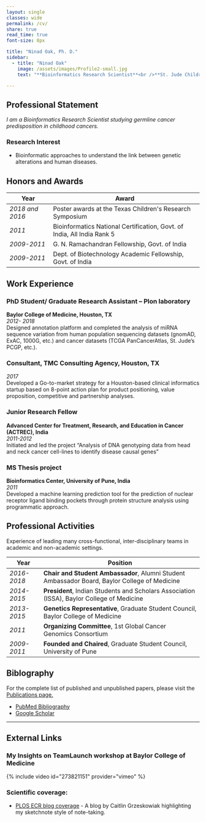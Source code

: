 ```yaml
---
layout: single
classes: wide
permalink: /cv/
share: true
read_time: true
font-size: 8px

title: "Ninad Oak, Ph. D."
sidebar:
  - title: "Ninad Oak"
    image: /assets/images/Profile2-small.jpg
    text: "**Bioinformatics Research Scientist**<br />**St. Jude Children's Research Hospital**<br />_2019-Present_<br /><br /><br />**EDUCATION**<br />**PhD (Plon Lab)**<br />**Baylor College of Medicine**<br />_2018_<br /><br />**M.Sc.**<br />**University of Pune**<br />_2011_<br /><br /> **Life Science Entrepreneurship Certification**<br />**Rice University**<br />_2017_<br /><br /><br />**EXPERIENCE**<br />**Consultant**<br />**TMC Consulting Agency**<br />_2017_<br /><br />**Junior Research Fellow**<br />**ACTREC, India**<br />_2011-2012_"

---
```

## Professional Statement
_I am a Bioinformatics Research Scientist studying germline cancer predisposition in childhood cancers._

### Research Interest
- Bioinformatic approaches to understand the link between genetic alterations and human diseases.

## Honors and Awards

| Year         | Award                                       |
| ------------ | ------------------------------------------- |
| _2018 and 2016_ | Poster awards at the Texas Children's Research Symposium |
| _2011_  | Bioinformatics National Certification, Govt. of India, All India Rank 5 |
| _2009-2011_| G. N. Ramachandran Fellowship, Govt. of India |
| _2009-2011_ | Dept. of Biotechnology Academic Fellowship, Govt. of India |

## Work Experience

### PhD Student/ Graduate Research Assistant – Plon laboratory
**Baylor College of Medicine, Houston, TX** <br />
_2012- 2018_<br />
Designed annotation platform and completed the analysis of miRNA sequence variation from human population sequencing datasets (gnomAD, ExAC, 1000G, etc.) and cancer datasets (TCGA PanCancerAtlas, St. Jude’s PCGP, etc.).

### Consultant, TMC Consulting Agency, Houston, TX
_2017_<br />
Developed a Go-to-market strategy for a Houston-based clinical informatics startup based on 8-point action plan for product positioning, value proposition, competitive and partnership analyses.

### Junior Research Fellow
**Advanced Center for Treatment, Research, and Education in Cancer (ACTREC), India**<br />
_2011-2012_<br />
Initiated and led the project “Analysis of DNA genotyping data from head and neck cancer cell-lines to identify disease causal genes”

### MS Thesis project
**Bioinformatics Center, University of Pune, India**<br />
_2011_<br />
Developed a machine learning prediction tool for the prediction of nuclear receptor ligand binding pockets through protein structure analysis using programmatic approach.


## Professional Activities
Experience of leading many cross-functional, inter-disciplinary teams in academic and non-academic settings. <br />

| Year             | Position                                              |
| ---------------- | ----------------------------------------------------- |
| _2016- 2018_  | **Chair and Student Ambassador**, Alumni Student Ambassador Board, Baylor College of Medicine|
| _2014- 2015_ | **President**, Indian Students and Scholars Association (ISSA), Baylor College of Medicine |
| _2013- 2015_ | **Genetics Representative**, Graduate Student Council, Baylor College of Medicine|
| _2011_ | **Organizing Committee**, 1st Global Cancer Genomics Consortium |
| _2009- 2011_ | **Founded and Chaired**, Graduate Student Council, University of Pune |


## Biblography

For the complete list of published and unpublished papers, please visit the [Publications page.](/publications/)
- [PubMed Bibliography](https://www.ncbi.nlm.nih.gov/sites/myncbi/1jQDtZLm9on5T/bibliography/40122621/public/?sort=date&direction=ascending)
- [Google Scholar](https://scholar.google.com/citations?user=oE-Da48AAAAJ&hl=en)

---
## External Links

### My Insights on TeamLaunch workshop at Baylor College of Medicine
{% include video id="273821151" provider="vimeo" %}

### Scientific coverage:

- [PLOS ECR blog coverage](http://blogs.plos.org/thestudentblog/2017/01/31/the-art-of-selling-science-presenting-an-engaging-scientific-talk/) - A blog by Caitlin Grzeskowiak highlighting my sketchnote style of note-taking.
